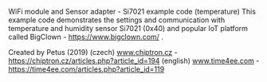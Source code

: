 WiFi module and Sensor adapter - Si7021 example code (temperature)
This example code demonstrates the settings and communication with temperature and humidity sensor Si7021 (0x40) and popular IoT platform called BigClown - https://www.bigclown.com/ .

Created by Petus (2019)
(czech) www.chiptron.cz - https://chiptron.cz/articles.php?article_id=194
(english) www.time4ee.com - https://time4ee.com/articles.php?article_id=119
